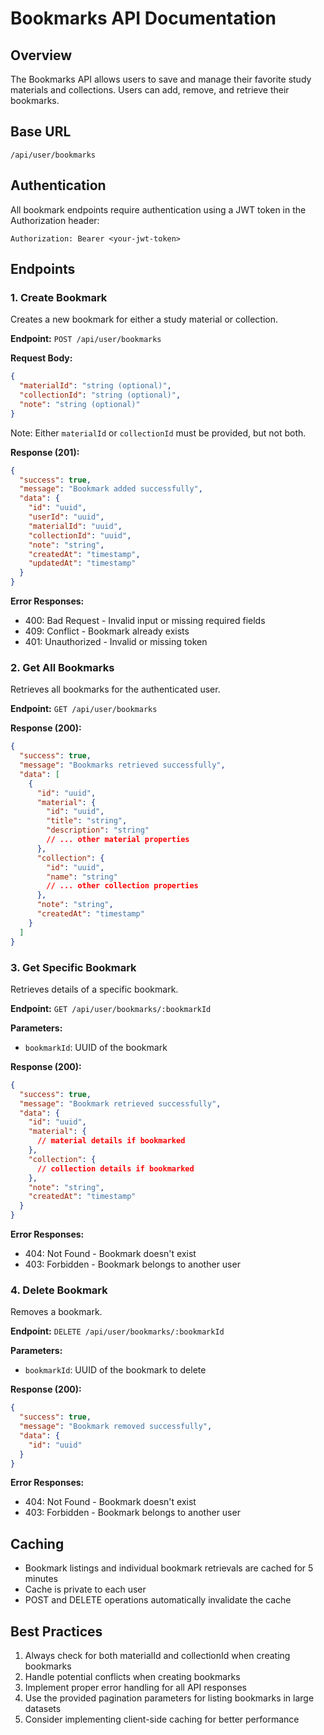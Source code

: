 # Bookmarks API Documentation

## Overview

The Bookmarks API allows users to save and manage their favorite study materials and collections. Users can add, remove, and retrieve their bookmarks.

## Base URL

```
/api/user/bookmarks
```

## Authentication

All bookmark endpoints require authentication using a JWT token in the Authorization header:

```
Authorization: Bearer <your-jwt-token>
```

## Endpoints

### 1. Create Bookmark

Creates a new bookmark for either a study material or collection.

**Endpoint:** `POST /api/user/bookmarks`

**Request Body:**

```json
{
  "materialId": "string (optional)",
  "collectionId": "string (optional)",
  "note": "string (optional)"
}
```

Note: Either `materialId` or `collectionId` must be provided, but not both.

**Response (201):**

```json
{
  "success": true,
  "message": "Bookmark added successfully",
  "data": {
    "id": "uuid",
    "userId": "uuid",
    "materialId": "uuid",
    "collectionId": "uuid",
    "note": "string",
    "createdAt": "timestamp",
    "updatedAt": "timestamp"
  }
}
```

**Error Responses:**

- 400: Bad Request - Invalid input or missing required fields
- 409: Conflict - Bookmark already exists
- 401: Unauthorized - Invalid or missing token

### 2. Get All Bookmarks

Retrieves all bookmarks for the authenticated user.

**Endpoint:** `GET /api/user/bookmarks`

**Response (200):**

```json
{
  "success": true,
  "message": "Bookmarks retrieved successfully",
  "data": [
    {
      "id": "uuid",
      "material": {
        "id": "uuid",
        "title": "string",
        "description": "string"
        // ... other material properties
      },
      "collection": {
        "id": "uuid",
        "name": "string"
        // ... other collection properties
      },
      "note": "string",
      "createdAt": "timestamp"
    }
  ]
}
```

### 3. Get Specific Bookmark

Retrieves details of a specific bookmark.

**Endpoint:** `GET /api/user/bookmarks/:bookmarkId`

**Parameters:**

- `bookmarkId`: UUID of the bookmark

**Response (200):**

```json
{
  "success": true,
  "message": "Bookmark retrieved successfully",
  "data": {
    "id": "uuid",
    "material": {
      // material details if bookmarked
    },
    "collection": {
      // collection details if bookmarked
    },
    "note": "string",
    "createdAt": "timestamp"
  }
}
```

**Error Responses:**

- 404: Not Found - Bookmark doesn't exist
- 403: Forbidden - Bookmark belongs to another user

### 4. Delete Bookmark

Removes a bookmark.

**Endpoint:** `DELETE /api/user/bookmarks/:bookmarkId`

**Parameters:**

- `bookmarkId`: UUID of the bookmark to delete

**Response (200):**

```json
{
  "success": true,
  "message": "Bookmark removed successfully",
  "data": {
    "id": "uuid"
  }
}
```

**Error Responses:**

- 404: Not Found - Bookmark doesn't exist
- 403: Forbidden - Bookmark belongs to another user

## Caching

- Bookmark listings and individual bookmark retrievals are cached for 5 minutes
- Cache is private to each user
- POST and DELETE operations automatically invalidate the cache

## Best Practices

1. Always check for both materialId and collectionId when creating bookmarks
2. Handle potential conflicts when creating bookmarks
3. Implement proper error handling for all API responses
4. Use the provided pagination parameters for listing bookmarks in large datasets
5. Consider implementing client-side caching for better performance
